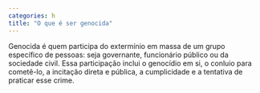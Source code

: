 ```yaml
---
categories: h
title: "O que é ser genocida"
---
```

Genocida é quem participa do extermínio em massa de um grupo específico de pessoas: seja governante, funcionário público ou da sociedade civil. Essa participação inclui o genocídio em si, o conluio para cometê-lo, a incitação direta e pública, a cumplicidade e a tentativa de praticar esse crime.
